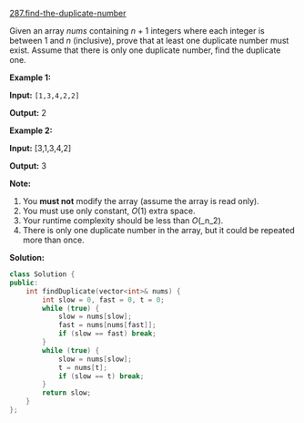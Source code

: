 [287.find-the-duplicate-number](https://leetcode.com/problems/find-the-duplicate-number/)  

Given an array _nums_ containing _n_ + 1 integers where each integer is between 1 and _n_ (inclusive), prove that at least one duplicate number must exist. Assume that there is only one duplicate number, find the duplicate one.

**Example 1:**

  
**Input:** `[1,3,4,2,2]`
  
**Output:** 2
  

**Example 2:**

  
**Input:** \[3,1,3,4,2\]
  
**Output:** 3

**Note:**

1.  You **must not** modify the array (assume the array is read only).
2.  You must use only constant, _O_(1) extra space.
3.  Your runtime complexity should be less than _O_(_n_2).
4.  There is only one duplicate number in the array, but it could be repeated more than once.  



**Solution:**  

```cpp
class Solution {
public:
    int findDuplicate(vector<int>& nums) {
        int slow = 0, fast = 0, t = 0;
        while (true) {
            slow = nums[slow];
            fast = nums[nums[fast]];
            if (slow == fast) break;
        }
        while (true) {
            slow = nums[slow];
            t = nums[t];
            if (slow == t) break;
        }
        return slow;
    }
};
```
      